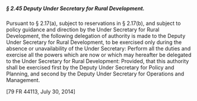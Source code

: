 ##### § 2.45 Deputy Under Secretary for Rural Development. #####

Pursuant to § 2.17(a), subject to reservations in § 2.17(b), and subject to policy guidance and direction by the Under Secretary for Rural Development, the following delegation of authority is made to the Deputy Under Secretary for Rural Development, to be exercised only during the absence or unavailability of the Under Secretary: Perform all the duties and exercise all the powers which are now or which may hereafter be delegated to the Under Secretary for Rural Development: Provided, that this authority shall be exercised first by the Deputy Under Secretary for Policy and Planning, and second by the Deputy Under Secretary for Operations and Management.

[79 FR 44113, July 30, 2014]